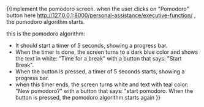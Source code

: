 {{Implement the pomodoro screen. 
when the user clicks on "Pomodoro" button here http://127.0.0.1:8000/personal-assistance/executive-function/ , the pomodoro algorithm starts. 

this is the pomodoro algorithm:
- It should start a timer of 5 seconds, showing a progress bar. 
- When the timer is done, the screen turns to a dark blue color and shows the text in white: "Time for a break" with a button that says: "Start Break". 
- When the button is pressed, a timer of 5 seconds starts, showing a progress bar. 
- when this timer ends, the screen turns white and text with teal color: "New pomodoro?" with a button that says: "start pomodoro. 
When the button is pressed, the pomodoro algorithm starts again }}